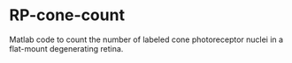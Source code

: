 # RP-cone-count
Matlab code to count the number of labeled cone photoreceptor nuclei in a flat-mount degenerating retina.
